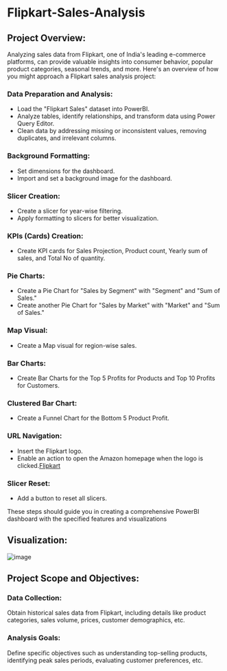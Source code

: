# Flipkart-Sales-Analysis
## Project Overview:
Analyzing sales data from Flipkart, one of India's leading e-commerce platforms, can provide valuable insights into consumer behavior, popular product categories, seasonal trends, and more. Here's an overview of how you might approach a Flipkart sales analysis project:

### Data Preparation and Analysis:
- Load the "Flipkart Sales" dataset into PowerBI.
- Analyze tables, identify relationships, and transform data using Power Query Editor.
- Clean data by addressing missing or inconsistent values, removing duplicates, and irrelevant columns.

### Background Formatting:
- Set dimensions for the dashboard.
- Import and set a background image for the dashboard.

### Slicer Creation:
- Create a slicer for year-wise filtering.
- Apply formatting to slicers for better visualization.

### KPIs (Cards) Creation:
- Create KPI cards for Sales Projection, Product count, Yearly sum of sales, and Total No of quantity.

### Pie Charts:
- Create a Pie Chart for "Sales by Segment" with "Segment" and "Sum of Sales."
- Create another Pie Chart for "Sales by Market" with "Market" and "Sum of Sales."

### Map Visual:
- Create a Map visual for region-wise sales.

### Bar Charts:
- Create Bar Charts for the Top 5 Profits for Products and Top 10 Profits for Customers.

### Clustered Bar Chart:
- Create a Funnel Chart for the Bottom 5 Product Profit.

### URL Navigation:
- Insert the Flipkart logo.
- Enable an action to open the Amazon homepage when the logo is clicked.[Flipkart](https://www.flipkart.com/)
### Slicer Reset:
- Add a button to reset all slicers.

These steps should guide you in creating a comprehensive PowerBI dashboard with the specified features and visualizations

## Visualization:
![image](https://github.com/MathaiyanM/Flipkart-Sales-Analysis/assets/151845071/a7e3e550-7fbb-4787-8be7-7eb45f6794eb)


## Project Scope and Objectives:

### Data Collection: 
Obtain historical sales data from Flipkart, including details like product categories, sales volume, prices, customer demographics, etc.
### Analysis Goals: 
Define specific objectives such as understanding top-selling products, identifying peak sales periods, evaluating customer preferences, etc.
